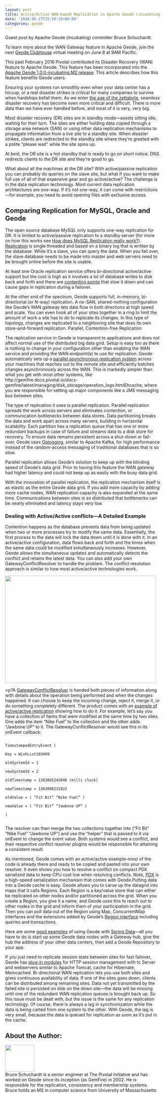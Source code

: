 ```yaml
---
layout: post
title: Active/Active WAN-based Replication in Apache Geode (incubating)
date: '2016-05-27T15:50:35+00:00'
categories: geode
---
```

<p>Guest post by Apache Geode (incubating) committer Bruce Schuchardt. </p>

<p>To learn more about the WAN Gateway feature in Apache Geode, join the next <a href="https://pivotalcommunity.adobeconnect.com/clubhouse/" target="_blank">Geode Clubhouse</a> virtual meeting on June 8 at 9AM Pacific.</p>

<p>This past February 2016 Pivotal contributed its Disaster Recovery (WAN) feature to Apache Geode. This feature has been incorporated into the <a href="http://geode.incubator.apache.org/releases/" target="_blank">Apache Geode 1.0.0-incubating.M2 release</a>.  This article describes how this feature benefits Geode users.</p>

<p>Ensuring your systems run smoothly even when your data center has a hiccup, or a real disaster strikes is critical for many companies to survive when hardships befall them.  As we enter <a href="http://blogs.vmware.com/vfabric/2013/03/why-every-database-must-be-broken-soon.html" target="_blank">the age of the zettabyte</a>, seamless disaster recovery has become even more critical and difficult. There is more data than we have ever handled before, and most of it is very, very big.</p>

<p>Most disaster recovery (DR) sites are in standby mode—assets sitting idle, waiting for their turn. The sites are either holding data copied through a storage area network (SAN) or using other data replication mechanisms to propagate information from a live site to a standby site.  When disaster strikes, clients are redirected to the standby site where they’re greeted with a polite “please wait” while the site spins up.</p>

<p>At best, the DR site is a hot standby that is ready to go on short notice.  DNS redirects clients to the DR site and they’re good to go.</p>

<p>What about all the machines at the DR site?  With active/passive replication you can probably do queries on the slave site, but what if you want to make full use of all of that expensive gear and go active/active?  The challenge is in the data replication technology. Most current data replication architectures are one-way. If it’s not one-way, it can come with restrictions—for example, you need to avoid opening files with exclusive access.</p>

<h2>Comparing Replication for MySQL, Oracle and Geode</h2>
<p>The open source database MySQL only supports one-way replication for DR. It is limited to active/passive replication to a standby server (for more on how this works see <a href="https://www.percona.com/blog/2013/01/09/how-does-mysql-replication-really-work/" target="_blank">How does MySQL Replication really work?</a>). <a href="http://searchdisasterrecovery.techtarget.com/feature/Disaster-recovery-replication-FAQ" target="_blank">Replication</a> is single threaded and based on a binary log that is written by the database. While it’s a slave, you can query the data.  When you fail over, the slave database needs to be made into master and web servers need to be brought online before the site is usable. </p>

<p>At least one Oracle replication service offers bi-directional active/active support but the cost is high as it involves a lot of database writes to disk back and forth and there are <a href="http://docs.oracle.com/cd/B28359_01/server.111/b28322/troub_rep.htm#i1016334" target="_blank">contention points</a> that slow it down and can cause gaps in replication during a failover.</p>

<p>At the other end of the spectrum, Geode supports full, in-memory, bi-directional (or N-way) replication.  A no-SAN, shared-nothing configuration like Geode’s WAN gateway lets data flow in both directions at high speed and scale. You can even hook all of your sites together in a ring to limit the amount of work a site has to do to replicate its changes. In this type of topology, changes are replicated to a neighboring site that does its own store-and-forward replication. </p?

<h2>Parallel, Contention-free Replication</h2>
<p>The replication service in Geode is transparent to applications and does not affect normal use of the distributed big data grid.  Setup is easy too as there is nothing to change in your configuration other than enabling the WAN service and providing the WAN endpoint(s) to use for replication. Geode automatically sets up a <a href="http://gemfire.docs.pivotal.io/docs-gemfire/topologies_and_comm/multi_site_configuration/setting_up_a_multisite_system.html" target="_blank">parallel asynchronous replication system</a> across your machines that reaches out to the remote site and efficiently batches changes asynchronously across the WAN. This is markedly simpler than what you get with most other systems, like http://gemfire.docs.pivotal.io/docs-gemfire/latest/managing/disk_storage/operation_logs.htmlEhcache, where you are responsible for setting up major components like a JMS messaging bus between sites.</p>

<p>The type of replication it uses is parallel replication. Parallel replication spreads the work across servers and eliminates contention, or communication bottlenecks between data stores.  Data partitioning breaks the data and work apart across many servers, building in horizontal scalability. Each partition has a replication queue that has one or more redundant backups in case of failure and streams data to a disk store for recovery.  To ensure data remains persistent across a shut-down or fail-over, Geode uses <a href="http://gemfire.docs.pivotal.io/docs-gemfire/latest/managing/disk_storage/operation_logs.html" target="_blank">Oplogging</a>, similar to Apache Kafka, for high performance instead of the random-access messaging of traditional databases that is so slow.</p>

<p>Parallel replication allows Geode’s solution to keep up with the blinding speed of Geode’s data grid. Prior to having this feature the WAN gateway had higher latency and could not keep up as easily with the busy data grid.</p>

<p>With the innovation of parallel replication, the replication mechanism itself is as elastic as the entire Geode data grid. If you add more capacity by adding more cache nodes, WAN replication capacity is also expanded at the same time.  Communications between sites is so distributed that bottlenecks can be nearly eliminated and latency stays very low.</p>

<h3>Dealing with Active/Active conflicts—A Detailed Example</h3>
<p>Contention happens as the database prevents data from being updated when two or more processes try to modify the same data. Essentially, the first process to the data will lock the data down until it is done with it. In an active/active configuration, data flows back and forth and the times when the same data could be modified simultaneously increases. However, Geode allows the simultaneous updates and automatically detects the conflict and retains the latest data. You can also add your own GatewayConflictResolver to handle the problem.  The conflict resolution approach is similar to how most active/active technologies work.</p>

<img src="https://blogs.apache.org/geode/mediaresource/6181ecd0-a670-4734-82ae-6590961f565d" style="width:488px;height:347px">
 
<p?A <a href="http://data-docs-samples.cfapps.io/docs-gemfire/latest/javadocs/japi/com/gemstone/gemfire/cache/util/GatewayConflictResolver.html" target="_blank">GatewayConflictResolver</a> is handed both pieces of information along with details about the operation being performed and when the changes happened.  It can choose to keep the incoming change, reject it, merge it, or do something completely different.  The product comes with an <a href="http://gemfire.docs.pivotal.io/docs-gemfire/developing/events/resolving_multisite_conflicts.html" target="_blank">example of active/active replication</a> showing how to do it. For example, let’s say you have a collection of Items that were modified at the same time by two sites.  One adds the item “Nike Fuel” to the collection and the other adds “Jawbone UP” to it.  The GatewayConflictResolver would see this in its onEvent callback:</p>

<code>
TimestampedEntryEvent (<br>
Key = WishList103499<br>
oldSystemId = 1<br>
newSystemId = 2<br>
oldTimestamp = 1363885242046 (milli clock)<br>
newTimestamp = 1363888231022<br>
oldValue = ( “Fit Bit” “Nike Fuel” )<br>
newValue = ( “Fit Bit” “Jawbone UP” )<br>
)<br>
</code>

<p>The resolver can then merge the two collections together into (“Fit Bit” “Nike Fuel” “Jawbone UP”) and use the “helper” that is passed to it via onEvent to change the event value.  Both systems would see a conflict, and their respective conflict resolver plugins would be responsible for attaining a consistent result.</p>

<p>As mentioned, Geode comes with an active/active example–most of the code is already there and ready to be copied and pasted into your own resolver.  It even shows you how to resolve a conflict on compact PDX serialized data to keep CPU cost low when resolving conflicts. Note, <a href="http://gemfire.docs.pivotal.io/docs-gemfire/latest/developing/data_serialization/PDX_Serialization_Features.html" target="_blank">PDX</a> is a high-speed serialization mechanism that comes with Geode.</p?

<p>Putting data into a Geode cache is easy. Geode allows you to carve up the datagrid into maps that it calls Regions. Each Region is a key/value store that can either be replicated on other nodes and/or partitioned across the grid. When you create a Region, you give it a name, and Geode uses this to reach out to other nodes in the grid and inform them of your participation in the grid. Then you can pull data out of the Region using Map, ConcurrentMap interfaces and the extensions added by Geode’s <a href="http://gemfire.docs.pivotal.io/docs-gemfire/latest/managing/disk_storage/operation_logs.html" target="_blank">Region interface</a> including queries and transactions.</p>

</p>Here are some <a href="https://github.com/spring-projects/spring-gemfire-examples" target="_blank">good examples</a> of using Geode with <a href="http://projects.spring.io/spring-data/" target="_blank">Spring Data</a>—all you have to do is start up some Geode data nodes with a Gateway hub, give the hub the address of your other data centers, then add a Geode Repository to your app.</p>

<p>If you just need to replicate session state between sites for fast failover, Geode has <a href="http://gemfire.docs.pivotal.io/docs-gemfire/latest/tools_modules/book_intro.html" target="_blank">plug-in modules</a> for HTTP session management with tc Server and webservers similar to Apache Tomcat, cache for Hibernate, Memcached. Bi-directional WAN replication lets you use both sites and gives continuous availability of data.  If one of the sites goes down, clients can be distributed among remaining sites.  Data not yet transmitted by the failed site is persisted on disk on the down site—the data will be missing until one of the redundant WAN replication queues is brought back up. So this issue must be dealt with, but the issue is the same for any replication technology.  Of course, there is always a lag in synchronization while the data is being carted from one system to the other. With Geode, the lag is very small, because the data is queued for replication as soon as it’s put in the cache.</p>

<h2>About the Author:</h2>  
<img src="https://blogs.apache.org/geode/mediaresource/da509759-a21d-4c67-bc8d-59cd0a01e8dd" style="width:94px;height:87px"><br>
Bruce Schuchardt is a senior engineer at The Pivotal Initiative and has worked on Geode since its inception (as GemFire) in 2002. He is responsible for the replication, consistency and membership systems.  Bruce holds an MS in computer science from University of Massachusetts
